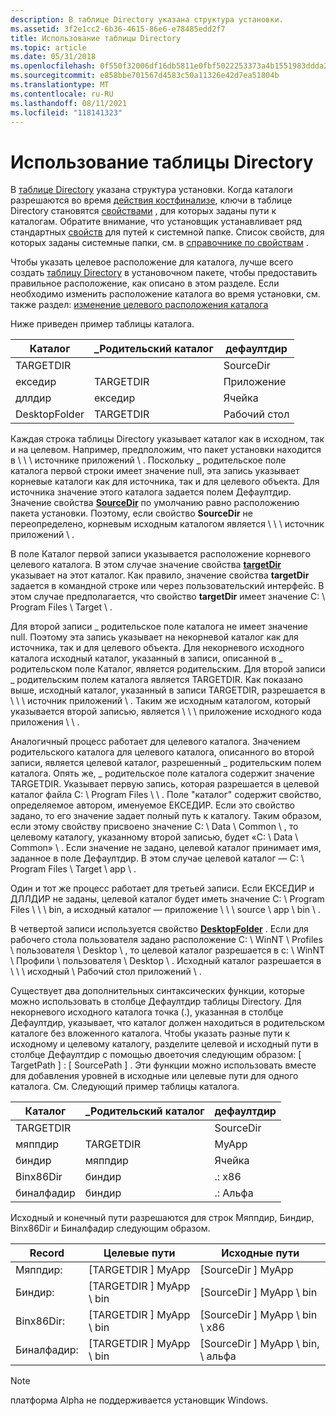 ```yaml
---
description: В таблице Directory указана структура установки.
ms.assetid: 3f2e1cc2-6b36-4615-86e6-e78485edd2f7
title: Использование таблицы Directory
ms.topic: article
ms.date: 05/31/2018
ms.openlocfilehash: 0f550f32006df16db5811e0fbf5022253373a4b1551983ddda2db55655b4061f
ms.sourcegitcommit: e858bbe701567d4583c50a11326e42d7ea51804b
ms.translationtype: MT
ms.contentlocale: ru-RU
ms.lasthandoff: 08/11/2021
ms.locfileid: "118141323"
---
```

# <a name="using-the-directory-table"></a>Использование таблицы Directory

В [таблице Directory](directory-table.md) указана структура установки. Когда каталоги разрешаются во время [действия костфинализе](costfinalize-action.md), ключи в таблице Directory становятся [свойствами](properties.md) , для которых заданы пути к каталогам. Обратите внимание, что установщик устанавливает ряд стандартных [свойств](properties.md) для путей к системной папке. Список свойств, для которых заданы системные папки, см. в [справочнике по свойствам](property-reference.md) .

Чтобы указать целевое расположение для каталога, лучше всего создать [таблицу Directory](directory-table.md) в установочном пакете, чтобы предоставить правильное расположение, как описано в этом разделе. Если необходимо изменить расположение каталога во время установки, см. также раздел: [изменение целевого расположения каталога](changing-the-target-location-for-a-directory.md)

Ниже приведен пример таблицы каталога.



| Каталог     | \_Родительский каталог | дефаултдир |
|---------------|-------------------|------------|
| TARGETDIR     |                   | SourceDir  |
| екседир        | TARGETDIR         | Приложение        |
| дллдир        | екседир            | Ячейка        |
| DesktopFolder | TARGETDIR         | Рабочий стол    |



 

Каждая строка таблицы Directory указывает каталог как в исходном, так и на целевом. Например, предположим, что пакет установки находится в \\ \\ \\ источнике приложений \\ . Поскольку \_ родительское поле каталога первой строки имеет значение null, эта запись указывает корневые каталоги как для источника, так и для целевого объекта. Для источника значение этого каталога задается полем Дефаултдир. Значение свойства [**SourceDir**](sourcedir.md) по умолчанию равно расположению пакета установки. Поэтому, если свойство **SourceDir** не переопределено, корневым исходным каталогом является \\ \\ \\ источник приложений \\ .

В поле Каталог первой записи указывается расположение корневого целевого каталога. В этом случае значение свойства [**targetDir**](targetdir.md) указывает на этот каталог. Как правило, значение свойства **targetDir** задается в командной строке или через пользовательский интерфейс. В этом случае предполагается, что свойство **targetDir** имеет значение C: \\ Program Files \\ Target \\ .

Для второй записи \_ родительское поле каталога не имеет значение null. Поэтому эта запись указывает на некорневой каталог как для источника, так и для целевого объекта. Для некорневого исходного каталога исходный каталог, указанный в записи, описанной в \_ родительском поле Каталог, является родительским. Для второй записи \_ родительским полем каталога является TARGETDIR. Как показано выше, исходный каталог, указанный в записи TARGETDIR, разрешается в \\ \\ \\ источник приложений \\ . Таким же исходным каталогом, который указывается второй записью, является \\ \\ \\ приложение исходного кода приложения \\ \\ .

Аналогичный процесс работает для целевого каталога. Значением родительского каталога для целевого каталога, описанного во второй записи, является целевой каталог, разрешенный \_ родительским полем каталога. Опять же, \_ родительское поле каталога содержит значение TARGETDIR. Указывает первую запись, которая разрешается в целевой каталог файла C: \\ Program Files \\ \\ . Поле "каталог" содержит свойство, определяемое автором, именуемое ЕКСЕДИР. Если это свойство задано, то его значение задает полный путь к каталогу. Таким образом, если этому свойству присвоено значение C: \\ Data \\ Common \\ , то целевому каталогу, указанному второй записью, будет «C: \\ Data \\ Common» \\ . Если значение не задано, целевой каталог принимает имя, заданное в поле Дефаултдир. В этом случае целевой каталог — C: \\ Program Files \\ Target \\ app \\ .

Один и тот же процесс работает для третьей записи. Если ЕКСЕДИР и ДЛЛДИР не заданы, целевой каталог будет иметь значение C: \\ Program Files \\ \\ \\ bin, а исходный каталог — приложение \\ \\ \\ source \\ app \\ bin \\ .

В четвертой записи используется свойство [**DesktopFolder**](desktopfolder.md) . Если для рабочего стола пользователя задано расположение C: \\ WinNT \\ Profiles \\ пользователя \\ Desktop \\ , то целевой каталог разрешается в c: \\ WinNT \\ Профили \\ пользователя \\ Desktop \\ . Исходный каталог разрешается в \\ \\ \\ исходный \\ Рабочий стол приложений \\ .

Существует два дополнительных синтаксических функции, которые можно использовать в столбце Дефаултдир таблицы Directory. Для некорневого исходного каталога точка (.), указанная в столбце Дефаултдир, указывает, что каталог должен находиться в родительском каталоге без вложенного каталога. Чтобы указать разные пути к исходному и целевому каталогу, разделите целевой и исходный пути в столбце Дефаултдир с помощью двоеточия следующим образом: \[ TargetPath \] : \[ SourcePath \] . Эти функции можно использовать вместе для добавления уровней в исходные или целевые пути для одного каталога. См. Следующий пример таблицы каталога.



| Каталог   | \_Родительский каталог | дефаултдир |
|-------------|-------------------|------------|
| TARGETDIR   |                   | SourceDir  |
| мяппдир    | TARGETDIR         | MyApp      |
| биндир      | мяппдир          | Ячейка        |
| Binx86Dir   | биндир            | .: x86      |
| биналфадир | биндир            | .: Альфа    |



 

Исходный и конечный пути разрешаются для строк Мяппдир, Биндир, Binx86Dir и Биналфадир следующим образом.



| Record       | Целевые пути            | Исходные пути                   |
|--------------|-------------------------|--------------------------------|
| Мяппдир:    | \[TARGETDIR \] MyApp      | \[SourceDir \] MyApp             |
| Биндир:      | \[TARGETDIR \] MyApp \\ bin | \[SourceDir \] MyApp \\ bin        |
| Binx86Dir:   | \[TARGETDIR \] MyApp \\ bin | \[SourceDir \] MyApp \\ bin \\ x86   |
| Биналфадир: | \[TARGETDIR \] MyApp \\ bin | \[SourceDir \] MyApp \\ bin, \\ альфа |



 

> [!Note]  
> платформа Alpha не поддерживается установщик Windows.

 

 

 



